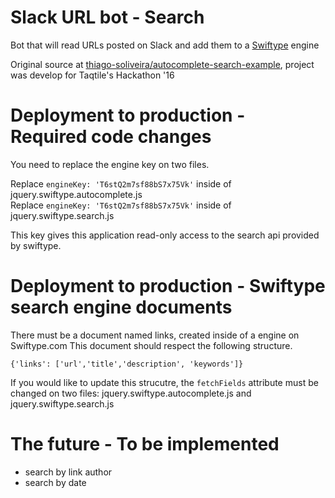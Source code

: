 # Slack URL bot - Search

Bot that will read URLs posted on Slack and add them to a [Swiftype](https://swiftype.com) engine

Original source at [thiago-soliveira/autocomplete-search-example](https://github.com/thiago-soliveira/autocomplete-search-example), project was develop for Taqtile's Hackathon '16


# Deployment to production - Required code changes

You need to replace the engine key on two files.

Replace `engineKey: 'T6stQ2m7sf88bS7x75Vk'` inside of jquery.swiftype.autocomplete.js  
Replace `engineKey: 'T6stQ2m7sf88bS7x75Vk'` inside of jquery.swiftype.search.js

This key gives this application read-only access to the search api provided by swiftype.

# Deployment to production - Swiftype search engine documents

There must be a document named links, created inside of a engine on Swiftype.com
This document should respect the following structure.

`{'links': ['url','title','description', 'keywords']}`

If you would like to update this strucutre, the `fetchFields` attribute must be changed on two files: jquery.swiftype.autocomplete.js and jquery.swiftype.search.js

# The future - To be implemented

- search by link author
- search by date
